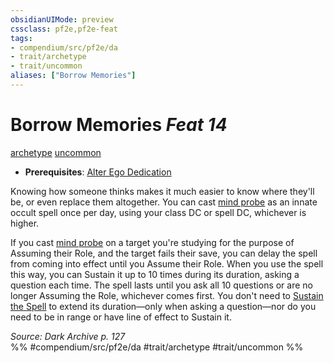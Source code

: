 ```yaml
---
obsidianUIMode: preview
cssclass: pf2e,pf2e-feat
tags:
- compendium/src/pf2e/da
- trait/archetype
- trait/uncommon
aliases: ["Borrow Memories"]
---
```

# Borrow Memories  *Feat 14*  
[archetype](/rules/traits/archetype.md)  [uncommon](/rules/traits/uncommon.md)  

- **Prerequisites**: [Alter Ego Dedication](/compendium/feats/alter-ego-dedication-da.md)

Knowing how someone thinks makes it much easier to know where they'll be, or even replace them altogether. You can cast [mind probe](/compendium/spells/mind-probe.md) as an innate occult spell once per day, using your class DC or spell DC, whichever is higher.

If you cast [mind probe](/compendium/spells/mind-probe.md) on a target you're studying for the purpose of Assuming their Role, and the target fails their save, you can delay the spell from coming into effect until you Assume their Role. When you use the spell this way, you can Sustain it up to 10 times during its duration, asking a question each time. The spell lasts until you ask all 10 questions or are no longer Assuming the Role, whichever comes first. You don't need to [Sustain the Spell](/rules/actions/sustain-a-spell.md) to extend its duration—only when asking a question—nor do you need to be in range or have line of effect to Sustain it.

*Source: Dark Archive p. 127*  
%% #compendium/src/pf2e/da #trait/archetype #trait/uncommon %%
